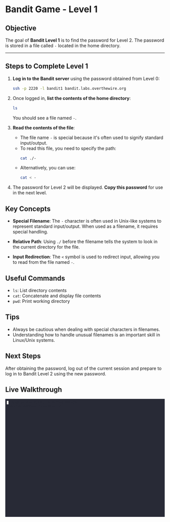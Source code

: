 # Bandit Game - Level 1

## Objective
The goal of **Bandit Level 1** is to find the password for Level 2. The password is stored in a file called `-` located in the home directory.

---

## Steps to Complete Level 1

1. **Log in to the Bandit server** using the password obtained from Level 0:
   ```bash
   ssh -p 2220 -l bandit1 bandit.labs.overthewire.org
   ```

2. Once logged in, **list the contents of the home directory**:
   ```bash
   ls
   ```
   You should see a file named `-`.

3. **Read the contents of the file**:
   - The file name `-` is special because it's often used to signify standard input/output.
   - To read this file, you need to specify the path:
     ```bash
     cat ./-
     ```
   - Alternatively, you can use:
     ```bash
     cat < -
     ```

4. The password for Level 2 will be displayed. **Copy this password** for use in the next level.

## Key Concepts

- **Special Filename**: The `-` character is often used in Unix-like systems to represent standard input/output. When used as a filename, it requires special handling.

- **Relative Path**: Using `./` before the filename tells the system to look in the current directory for the file.

- **Input Redirection**: The `<` symbol is used to redirect input, allowing you to read from the file named `-`.

## Useful Commands

- `ls`: List directory contents
- `cat`: Concatenate and display file contents
- `pwd`: Print working directory

## Tips

- Always be cautious when dealing with special characters in filenames.
- Understanding how to handle unusual filenames is an important skill in Linux/Unix systems.

## Next Steps

After obtaining the password, log out of the current session and prepare to log in to Bandit Level 2 using the new password.

## Live Walkthrough

![Bandit Level 1](bandit-level-1.gif)

